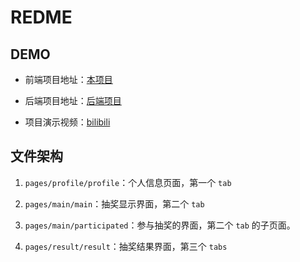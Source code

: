 # REDME

## DEMO

- 前端项目地址：[本项目](https://github.com/shesl-meow/lotteryMiniprogramFrontend)

- 后端项目地址：[后端项目](https://github.com/shesl-meow/lotteryMiniprogramBackend)

- 项目演示视频：[bilibili](https://www.bilibili.com/video/av42743162)

## 文件架构

1. `pages/profile/profile`：个人信息页面，第一个 `tab`

2. `pages/main/main`：抽奖显示界面，第二个 `tab`

3. `pages/main/participated`：参与抽奖的界面，第二个 `tab` 的子页面。

4. `pages/result/result`：抽奖结果界面，第三个 `tabs`
